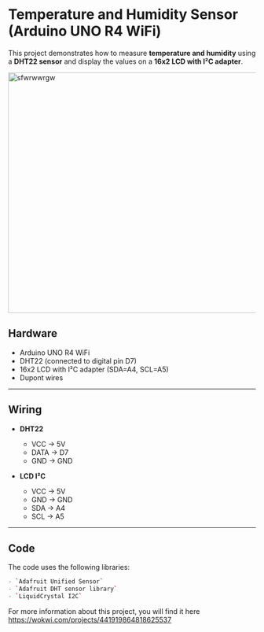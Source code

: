 # Temperature and Humidity Sensor (Arduino UNO R4 WiFi)

This project demonstrates how to measure **temperature and humidity** using a **DHT22 sensor** and display the values on a **16x2 LCD with I²C adapter**.


<img width="738" height="489" alt="sfwrwwrgw" src="https://github.com/user-attachments/assets/d458e629-fb01-446b-8a1d-8e990f0b187a" />


## Hardware
- Arduino UNO R4 WiFi  
- DHT22 (connected to digital pin D7)  
- 16x2 LCD with I²C adapter (SDA=A4, SCL=A5)  
- Dupont wires  

---

## Wiring
- **DHT22**  
  - VCC → 5V  
  - DATA → D7  
  - GND → GND  

- **LCD I²C**  
  - VCC → 5V  
  - GND → GND  
  - SDA → A4  
  - SCL → A5  

---

## Code
The code uses the following libraries:
```cpp
- `Adafruit Unified Sensor`  
- `Adafruit DHT sensor library`  
- `LiquidCrystal I2C`
```
For more information about this project, you will find it here
https://wokwi.com/projects/441919864818625537
